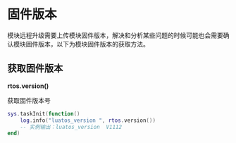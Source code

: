 # 固件版本

模块远程升级需要上传模块固件版本，解决和分析某些问题的时候可能也会需要确认模块固件版本，以下为模块固件版本的获取方法。

## 获取固件版本

**rtos.version()**

获取固件版本号

```lua
sys.taskInit(function()
	log.info("luatos_version ", rtos.version())
    -- 实例输出：luatos_version 	V1112
end)
```
